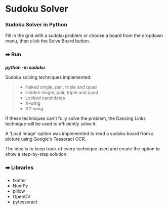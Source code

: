 # Sudoku Solver
### **Sudoku Solver in Python**

Fill in the grid with a sudoku problem or choose a board from the dropdown menu, then click the Solve Board button.

### ➡️ Run 
***python -m sudoku***

Sudoku solving techniques implemented:
> - Naked single, pair, triple and quad
> - Hidden single, pair, triple and quad
> - Locked candidates
> - X-wing
> - XY-wing

If these techniques can't fully solve the problem, the Dancing Links technique will be used to efficiently solve it.

A 'Load Image' option was implemented to read a sudoku board from a picture using Google's Tesseract OCR.

The idea is to keep track of every technique used and create the option to show a step-by-step solution.

### ➡️ Libraries
- tkinter
- NumPy
- pillow
- OpenCV
- pytesseract
